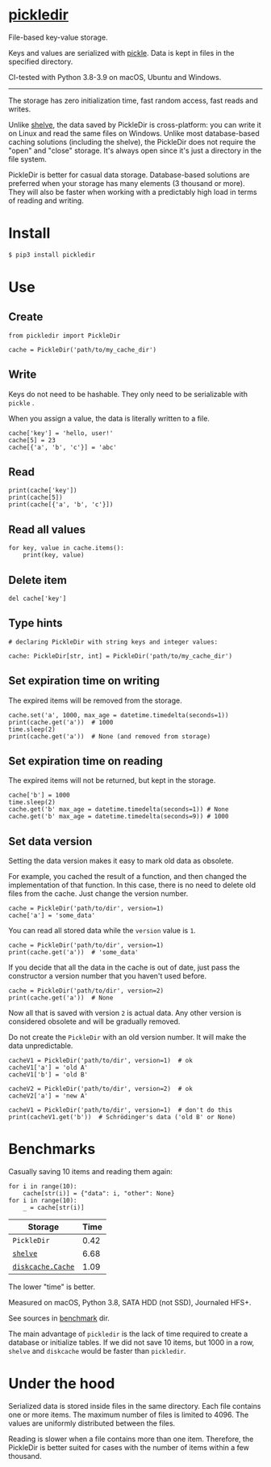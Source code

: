 # [pickledir](https://github.com/rtmigo/pickledir_py#readme)

File-based key-value storage.

Keys and values are serialized
with [pickle](https://docs.python.org/3/library/pickle.html). Data is kept in
files in the specified directory.

CI-tested with Python 3.8-3.9 on macOS, Ubuntu and Windows.

---


The storage has zero initialization time, fast random access, fast reads and
writes.

Unlike [shelve](https://docs.python.org/3/library/shelve.html), the data saved
by PickleDir is cross-platform: you can write it on Linux and read the same
files on Windows. Unlike most database-based caching solutions (including the
shelve), the PickleDir does not require the "open" and "close" storage. It's
always open since it's just a directory in the file system.

PickleDir is better for casual data storage. Database-based solutions are
preferred when your storage has many elements (3 thousand or more). They will
also be faster when working with a predictably high load in terms of reading and
writing.

# Install

``` bash
$ pip3 install pickledir
```

# Use

## Create

``` python3
from pickledir import PickleDir

cache = PickleDir('path/to/my_cache_dir')
```

## Write

Keys do not need to be hashable. They only need to be serializable with `pickle`
.

When you assign a value, the data is literally written to a file.

``` python3
cache['key'] = 'hello, user!'
cache[5] = 23
cache[{'a', 'b', 'c'}] = 'abc'
```

## Read

``` python3
print(cache['key'])
print(cache[5])
print(cache[{'a', 'b', 'c'}])
```

## Read all values

``` python3 
for key, value in cache.items():
    print(key, value)
```    

## Delete item

``` python3
del cache['key']
```

## Type hints

``` python3
# declaring PickleDir with string keys and integer values:

cache: PickleDir[str, int] = PickleDir('path/to/my_cache_dir')
```

## Set expiration time on writing

The expired items will be removed from the storage.

``` python3    
cache.set('a', 1000, max_age = datetime.timedelta(seconds=1))
print(cache.get('a'))  # 1000
time.sleep(2)     
print(cache.get('a'))  # None (and removed from storage)
```

## Set expiration time on reading

The expired items will not be returned, but kept in the storage.

``` python3
cache['b'] = 1000
time.sleep(2)
cache.get('b' max_age = datetime.timedelta(seconds=1)) # None
cache.get('b' max_age = datetime.timedelta(seconds=9)) # 1000
```

## Set data version

Setting the data version makes it easy to mark old data as obsolete.

For example, you cached the result of a function, and then changed the
implementation of that function. In this case, there is no need to delete old
files from the cache. Just change the version number.

``` python3 
cache = PickleDir('path/to/dir', version=1)
cache['a'] = 'some_data'
```

You can read all stored data while the `version` value is `1`.

``` python3 
cache = PickleDir('path/to/dir', version=1)
print(cache.get('a'))  # 'some_data'
```

If you decide that all the data in the cache is out of date, just pass the
constructor a version number that you haven't used before.

``` python3 
cache = PickleDir('path/to/dir', version=2)
print(cache.get('a'))  # None
```

Now all that is saved with version `2` is actual data. Any other version is
considered obsolete and will be gradually removed.

Do not create the `PickleDir` with an old version number. It will make the data
unpredictable.

``` python3
cacheV1 = PickleDir('path/to/dir', version=1)  # ok
cacheV1['a'] = 'old A'
cacheV1['b'] = 'old B'

cacheV2 = PickleDir('path/to/dir', version=2)  # ok
cacheV2['a'] = 'new A'

cacheV1 = PickleDir('path/to/dir', version=1)  # don't do this
print(cacheV1.get('b'))  # Schrödinger's data ('old B' or None)
```

# Benchmarks

Casually saving 10 items and reading them again:

``` python3
for i in range(10):
    cache[str(i)] = {"data": i, "other": None}
for i in range(10):
    _ = cache[str(i)]
```

Storage | Time
--------|-----
`PickleDir` | 0.42
[`shelve`](https://docs.python.org/3/library/shelve.html) | 6.68
[`diskcache.Cache`](https://pypi.org/project/diskcache/) | 1.09

The lower "time" is better.

Measured on macOS, Python 3.8, SATA HDD (not SSD), Journaled HFS+.

See sources
in [benchmark](https://github.com/rtmigo/pickledir_py/tree/dev/benchmark) dir.

The main advantage of
`pickledir` is the lack of time required to create a database or initialize
tables. If we did not save 10 items, but 1000 in a row,
`shelve` and `diskcache` would be faster than `pickledir`.

# Under the hood

Serialized data is stored inside files in the same directory. Each file contains
one or more items. The maximum number of files is limited to 4096. The values
are uniformly distributed between the files.

Reading is slower when a file contains more than one item. Therefore, the
PickleDir is better suited for cases with the number of items within a few
thousand.




